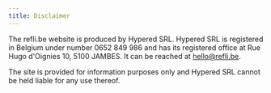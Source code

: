 ```yaml
---
title: Disclaimer
---
```


The refli.be website is produced by Hypered SRL. Hypered SRL is registered in
Belgium under number 0652 849 986 and has its registered office at Rue Hugo
d'Oignies 10, 5100 JAMBES. It can be reached at <a
href="mailto:hello@refli.be">hello@refli.be</a>.

The site is provided for information purposes only and Hypered SRL cannot be
held liable for any use thereof.
